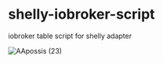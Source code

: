 
# shelly-iobroker-script
iobroker table script for shelly adapter


![AApossis (23)](https://user-images.githubusercontent.com/18462890/112168789-e4fb8480-8bf1-11eb-9938-c4a962de225b.gif)
